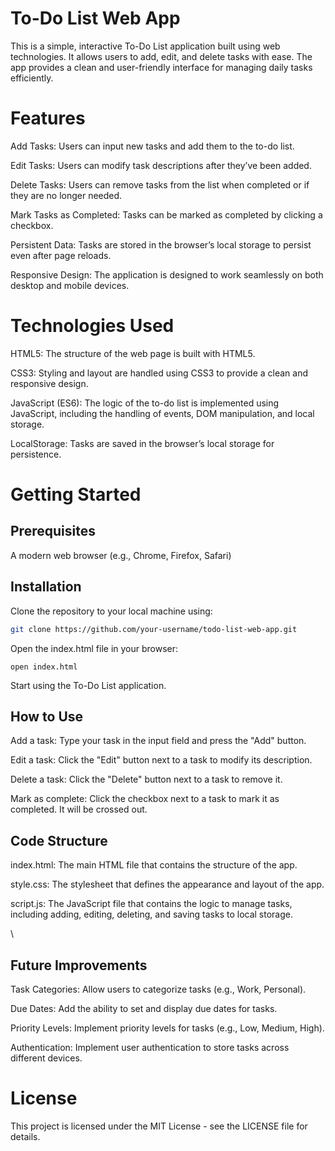 # To-Do List Web App

This is a simple, interactive To-Do List application built using web technologies. It allows users to add, edit, and delete tasks with ease. The app provides a clean and user-friendly interface for managing daily tasks efficiently.


# Features

Add Tasks: Users can input new tasks and add them to the to-do list.

Edit Tasks: Users can modify task descriptions after they’ve been added.

Delete Tasks: Users can remove tasks from the list when completed or if they are no longer needed.

Mark Tasks as Completed: Tasks can be marked as completed by clicking a checkbox.

Persistent Data: Tasks are stored in the browser’s local storage to persist even after page reloads.

Responsive Design: The application is designed to work seamlessly on both desktop and mobile devices.


# Technologies Used

HTML5: The structure of the web page is built with HTML5.

CSS3: Styling and layout are handled using CSS3 to provide a clean and responsive design.

JavaScript (ES6): The logic of the to-do list is implemented using JavaScript, including the handling of events, DOM manipulation, and local storage.

LocalStorage: Tasks are saved in the browser’s local storage for persistence.


# Getting Started


## Prerequisites

A modern web browser (e.g., Chrome, Firefox, Safari)


## Installation

Clone the repository to your local machine using:

```bash
git clone https://github.com/your-username/todo-list-web-app.git
```

Open the index.html file in your browser:

```pgsql
open index.html
```

Start using the To-Do List application.


## How to Use

Add a task: Type your task in the input field and press the "Add" button.

Edit a task: Click the "Edit" button next to a task to modify its description.

Delete a task: Click the "Delete" button next to a task to remove it.

Mark as complete: Click the checkbox next to a task to mark it as completed. It will be crossed out.


## Code Structure

index.html: The main HTML file that contains the structure of the app.

style.css: The stylesheet that defines the appearance and layout of the app.

script.js: The JavaScript file that contains the logic to manage tasks, including adding, editing, deleting, and saving tasks to local storage.

\
## Future Improvements

Task Categories: Allow users to categorize tasks (e.g., Work, Personal).

Due Dates: Add the ability to set and display due dates for tasks.

Priority Levels: Implement priority levels for tasks (e.g., Low, Medium, High).

Authentication: Implement user authentication to store tasks across different devices.


# License

This project is licensed under the MIT License - see the LICENSE file for details.
